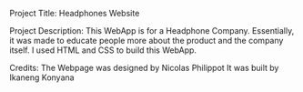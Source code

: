 Project Title: Headphones Website

Project Description: This WebApp is for a Headphone Company. Essentially, it was made to educate people more about the product and the company itself. I used HTML and CSS to build this WebApp. 

Credits: The Webpage was designed by Nicolas Philippot
        It was built by Ikaneng Konyana

